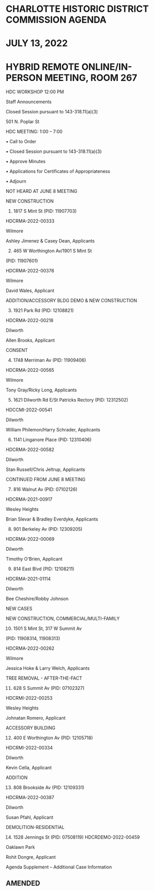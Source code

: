 # CHARLOTTE HISTORIC DISTRICT COMMISSION AGENDA

# JULY 13, 2022

# HYBRID REMOTE ONLINE/IN-PERSON MEETING, ROOM 267

HDC WORKSHOP 12:00 PM

Staff Announcements

Closed Session pursuant to 143-318.11(a)(3)

501 N. Poplar St

HDC MEETING: 1:00 – 7:00

• Call to Order

• Closed Session pursuant to 143-318.11(a)(3)

• Approve Minutes

• Applications for Certificates of Appropriateness

• Adjourn

NOT HEARD AT JUNE 8 MEETING

NEW CONSTRUCTION

1. 1817 S Mint St (PID: 11907703)

HDCRMA-2022-00333

Wilmore

Ashley Jimenez & Casey Dean, Applicants

2. 465 W Worthington Av/1901 S Mint St

(PID: 11907601)

HDCRMA-2022-00378

Wilmore

David Wales, Applicant

ADDITION/ACCESSORY BLDG DEMO & NEW CONSTRUCTION

3. 1921 Park Rd (PID: 12108821)

HDCRMA-2022-00218

Dilworth

Allen Brooks, Applicant

CONSENT

4. 1748 Merriman Av (PID: 11909406)

HDCRMA-2022-00565

Wilmore

Tony Gray/Ricky Long, Applicants

5. 1621 Dilworth Rd E/St Patricks Rectory (PID: 12312502)

HDCCMI-2022-00541

Dilworth

William Philemon/Harry Schrader, Applicants

6. 1141 Linganore Place (PID: 12310406)

HDCRMA-2022-00582

Dilworth

Stan Russell/Chris Jeltrup, Applicants

CONTINUED FROM JUNE 8 MEETING

7. 816 Walnut Av (PID: 07102126)

HDCRMA-2021-00917

Wesley Heights

Brian Slevar & Bradley Everdyke, Applicants

8. 901 Berkeley Av (PID: 12309205)

HDCRMA-2022-00069

Dilworth

Timothy O'Brien, Applicant

9. 814 East Blvd (PID: 12108211)

HDCRMA-2021-01114

Dilworth

Bee Cheshire/Robby Johnson

NEW CASES

NEW CONSTRUCTION, COMMERCIAL/MULTI-FAMILY

10. 1501 S Mint St, 317 W Summit Av

(PID: 11908314, 11908313)

HDCRMA-2022-00262

Wilmore

Jessica Hoke & Larry Welch, Applicants

TREE REMOVAL - AFTER-THE-FACT

11. 628 S Summit Av (PID: 07102327)

HDCRMI-2022-00253

Wesley Heights

Johnatan Romero, Applicant

ACCESSORY BUILDING

12. 400 E Worthington Av (PID: 12105718)

HDCRMI-2022-00334

Dilworth

Kevin Cella, Applicant

ADDITION

13. 808 Brookside Av (PID: 12109331)

HDCRMA-2022-00387

Dilworth

Susan Pfahl, Applicant

DEMOLITION-RESIDENTIAL

14. 1528 Jennings St (PID: 07508119) HDCRDEMO-2022-00459

Oaklawn Park

Rohit Dongre, Applicant

Agenda Supplement – Additional Case Information

## AMENDED
